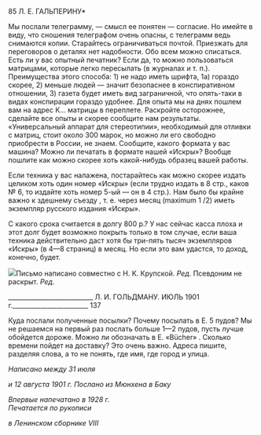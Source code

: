85 Л. Е. ГАЛЬПЕРИНУ*

Мы послали телеграмму, — смысл ее понятен — согласие. Но имейте в виду, что сношения телеграфом очень опасны, с телеграмм ведь снимаются копии. Старайтесь ограничиваться почтой. Приезжать для переговоров о деталях нет надобности. Обо всем можно списаться. Есть ли у вас опытный печатник? Если да, то можно пользо­ваться матрицами, которые легко пересылать (в журналах и т. п.). Преимущества этого способа: 1) не надо иметь шрифта, 1а) гораздо скорее, 2) меньше людей — значит безо­паснее в конспиративном отношении, 3) газета будет иметь вид заграничной, что опять-таки в видах конспирации гораздо удобнее. Для опыта мы на днях пошлем вам на адрес К... матрицы в переплете. Раскройте осторожнее, сделайте все опыты и скорее сооб­щите нам результаты. «Универсальный аппарат для стереотипии», необходимый для отливки с матриц, стоит около 300 марок, но можно ли его свободно приобрести в Рос­сии, не знаем. Сообщите, какого формата у вас машина? Можно ли печатать в формате нашей «Искры»? Вообще пошлите как можно скорее хоть какой-нибудь образец вашей работы.

Если техника у вас налажена, постарайтесь как можно скорее издать целиком хоть один номер «Искры» (если трудно издать в 8 стр., каков № 6, то издайте хоть номер 5-ый — он в 4 стр.). Нам было бы крайне важно к здешнему съезду , т. е. через месяц (maximum 1 /2) иметь экземпляр русского издания «Искры».

С какого срока считается в долгу 800 р.? У нас сейчас касса плоха и этот долг будет возможно покрыть только в том случае, если ваша техника действительно даст хотя бы три-пять тысяч экземпляров «Искры» (в 4—8 страниц) в месяц. Но если это вам удаст­ся, то доход, конечно, будет.

![](file:///C:/Users/bot32/AppData/Local/Temp/msohtmlclip1/01/clip_image001.png)Письмо написано совместно с Н. К. Крупской. _Ред._ Псевдоним не раскрыт. _Ред._

  

___________________________ Л. И. ГОЛЬДМАНУ. ИЮЛЬ 1901 г.________________________ 137

Куда послали полученные посылки? Почему посылать в Е. 5 пудов? Мы не решаем­ся на первый раз послать больше 1—2 пудов, пусть лучше обойдется дороже. Можно ли обозначать в Е. «Bücher» . Сколько времени пойдет на доставку? Это очень важно. Адреса пишите, разделяя слова, а то не понять, где имя, где город и улица.

_Написано между 31 июля_

_и 12 августа 1901 г. Послано из Мюнхена в Баку_

_Впервые напечатано в 1928 г.                                                                      Печатается по рукописи_

_в Ленинском сборнике_ _VIII_